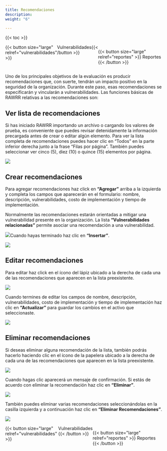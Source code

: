 ```yaml
---
title: Recomendaciones
description: 
weight: "6"

---
```

{{< toc >}}

<div style="display: flex; justify-content: space-between">
{{< button size="large" relref="vulnerabilidades" >}} <i class="arrow left"></i> Vulnerabilidades{{< /button >}}

{{< button size="large" relref="reportes" >}} Reportes <i class="arrow right"></i>{{< /button >}}
</div>

Uno de los principales objetivos de la evaluación es producir recomendaciones que, con suerte, tendrán un impacto positivo en la seguridad de la organización. Durante este paso, esas recomendaciones se especificarán y vincularán a vulnerabilidades. Las funciones básicas de RAWRR relativas a las recomendaciones son:

## Ver lista de recomendaciones

Si has iniciado RAWRR importando un archivo o cargando los valores de prueba, es conveniente que puedes revisar detenidamente la información precargada antes de crear o editar algún elemento. Para ver la lista completa de recomendaciones puedes hacer clic en “Todos” en la parte inferior derecha junto a la frase “Filas por página”. También puedes seleccionar ver cinco (5), diez (10) o quince (15) elementos por página.

![](/images/lista-recomendaciones.png)

## Crear recomendaciones

Para agregar recomendaciones haz click en **“Agregar”** arriba a la izquierda y completa los campos que aparecerán en el formulario: nombre, descripción, vulnerabilidades, costo de implementación y tiempo de implementación.

Normalmente las recomendaciones estarán orientadas a mitigar una vulnerabilidad presente en la organización. La lista **“Vulnerabilidades relacionadas”** permite asociar una recomendación a una vulnerabilidad.

![](/images/agregar-recomendaciones.png)Cuando hayas terminado haz clic en **“Insertar”**.

![](/images/nueva-recomendacion.png)

## Editar recomendaciones

Para editar haz click en el ícono del lápiz ubicado a la derecha de cada una de las recomendaciones que aparecen en la lista preexistente.

![](/images/editar-recomendacion.png)

Cuando termines de editar los campos de nombre, descripción, vulnerabilidades, costo de implementación y tiempo de implementación haz clic en **“Actualizar”** para guardar los cambios en el activo que seleccionaste.

![](/images/actualizar-editar-recomendacion.png)

## Eliminar recomendaciones

Si deseas eliminar alguna recomendación de la lista, también podrás hacerlo haciendo clic en el ícono de la papelera ubicado a la derecha de cada una de las recomendaciones que aparecen en la lista preexistente.

![](/images/eliminar-recomendacion.png)

Cuando hagas clic aparecerá un mensaje de confirmación. Si estás de acuerdo con eliminar la recomendación haz clic en **“Eliminar”**.

![](/images/confirmar-eliminar-recomendacion.png)

También puedes eliminar varias recomendaciones seleccionándolas en la casilla izquierda y a continuación haz clic en **“Eliminar Recomendaciones”**.

![](/images/eliminar-varias-recomendaciones.png)<div style="display: flex; justify-content: space-between">
{{< button size="large" relref="vulnerabilidades" >}} <i class="arrow left"></i> Vulnerabilidades {{< /button >}}

{{< button size="large" relref="reportes" >}} Reportes <i class="arrow right"></i>{{< /button >}}
</div>